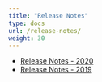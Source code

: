 ```yaml
---
title: "Release Notes"
type: docs
url: /release-notes/
weight: 30
---
```


- [Release Notes - 2020](/release-notes-2020/)
- [Release Notes - 2019](/release-notes-2019/)
